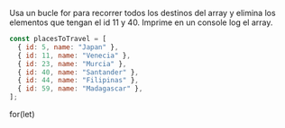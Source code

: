 Usa un bucle for para recorrer todos los destinos del array y elimina los elementos que tengan el id 11 y 40. Imprime en un console log el array.

```js
const placesToTravel = [
  { id: 5, name: "Japan" },
  { id: 11, name: "Venecia" },
  { id: 23, name: "Murcia" },
  { id: 40, name: "Santander" },
  { id: 44, name: "Filipinas" },
  { id: 59, name: "Madagascar" },
];
```

for(let)

